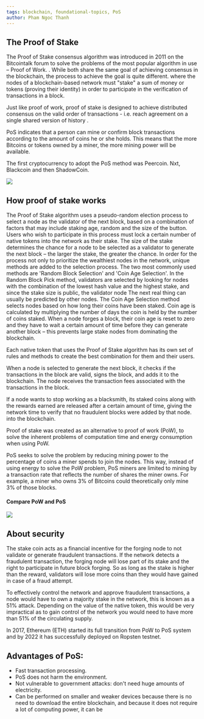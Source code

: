 ```yaml
---
tags: blockchain, foundational-topics, PoS
author: Pham Ngoc Thanh
---
```


## The Proof of Stake

The Proof of Stake consensus algorithm was introduced in 2011 on the Bitcointalk forum to solve the problems of the most popular algorithm in use – Proof of Work. . While both share the same goal of achieving consensus in the blockchain, the process to achieve the goal is quite different. where the nodes of a blockchain-based network must "stake" a sum of money or tokens (proving their identity) in order to participate in the verification of transactions in a block.

Just like proof of work, proof of stake is designed to achieve distributed consensus on the valid order of transactions - i.e. reach agreement on a single shared version of history .

PoS indicates that a person can mine or confirm block transactions according to the amount of coins he or she holds. This means that the more Bitcoins or tokens owned by a miner, the more mining power will be available.

The first cryptocurrency to adopt the PoS method was Peercoin. Nxt, Blackcoin and then ShadowCoin.

![](https://i.imgur.com/JOUVtNM.png)

## How proof of stake works

The Proof of Stake algorithm uses a pseudo-random election process to select a node as the validator of the next block, based on a combination of factors that may include staking age, random and the size of the button. Users who wish to participate in this process must lock a certain number of native tokens into the network as their stake. The size of the stake determines the chance for a node to be selected as a validator to generate the next block – the larger the stake, the greater the chance. In order for the process not only to prioritize the wealthiest nodes in the network, unique methods are added to the selection process. The two most commonly used methods are 'Random Block Selection' and 'Coin Age Selection'. In the Random Block Pick method, validators are selected by looking for nodes with the combination of the lowest hash value and the highest stake, and since the stake size is public, the validator node The next real thing can usually be predicted by other nodes. The Coin Age Selection method selects nodes based on how long their coins have been staked. Coin age is calculated by multiplying the number of days the coin is held by the number of coins staked. When a node forges a block, their coin age is reset to zero and they have to wait a certain amount of time before they can generate another block – this prevents large stake nodes from dominating the blockchain.

Each native token that uses the Proof of Stake algorithm has its own set of rules and methods to create the best combination for them and their users.

When a node is selected to generate the next block, it checks if the transactions in the block are valid, signs the block, and adds it to the blockchain. The node receives the transaction fees associated with the transactions in the block.

If a node wants to stop working as a blacksmith, its staked coins along with the rewards earned are released after a certain amount of time, giving the network time to verify that no fraudulent blocks were added by that node. into the blockchain.

Proof of stake was created as an alternative to proof of work (PoW), to solve the inherent problems of computation time and energy consumption when using PoW.

PoS seeks to solve the problem by reducing mining power to the percentage of coins a miner spends to join the nodes. This way, instead of using energy to solve the PoW problem, PoS miners are limited to mining by a transaction rate that reflects the number of shares the miner owns. For example, a miner who owns 3% of Bitcoins could theoretically only mine 3% of those blocks.

#### Compare PoW and PoS

![](https://i.imgur.com/XiUwh4m.png)

## About security

The stake coin acts as a financial incentive for the forging node to not validate or generate fraudulent transactions. If the network detects a fraudulent transaction, the forging node will lose part of its stake and the right to participate in future block forging. So as long as the stake is higher than the reward, validators will lose more coins than they would have gained in case of a fraud attempt.

To effectively control the network and approve fraudulent transactions, a node would have to own a majority stake in the network, this is known as a 51% attack. Depending on the value of the native token, this would be very impractical as to gain control of the network you would need to have more than 51% of the circulating supply.

In 2017, Ethereum (ETH) started its full transition from PoW to PoS system and by 2022 it has successfully deployed on Ropsten testnet.

## Advantages of PoS:

- Fast transaction processing.
- PoS does not harm the environment.
- Not vulnerable to government attacks: don't need huge amounts of electricity.
- Can be performed on smaller and weaker devices because there is no need to download the entire blockchain, and because it does not require a lot of computing power, it can be
